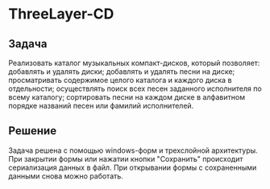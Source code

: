 # ThreeLayer-CD

## Задача
Реализовать каталог музыкальных компакт-дисков, который позволяет: добавлять и
удалять диски; добавлять и удалять песни на диске; просматривать содержимое целого
каталога и каждого диска в отдельности; осуществлять поиск всех песен заданного
исполнителя по всему каталогу; сортировать песни на каждом диске в алфавитном
порядке названий песен или фамилий исполнителей.

## Решение
Задача решена с помощью windows-форм и трехслойной архитектуры. При закрытии формы или нажатии кнопки "Сохранить" происходит сериализация данных в файл. При открывании формы с сохраненными данными снова можно работать.
